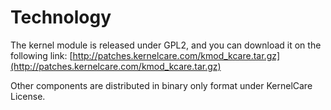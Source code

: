 # Technology


The kernel module is released under GPL2, and you can download it on the following link: [http://patches.kernelcare.com/kmod_kcare.tar.gz](http://patches.kernelcare.com/kmod_kcare.tar.gz)

Other components are distributed in binary only format under KernelCare License.

<Disqus/>
